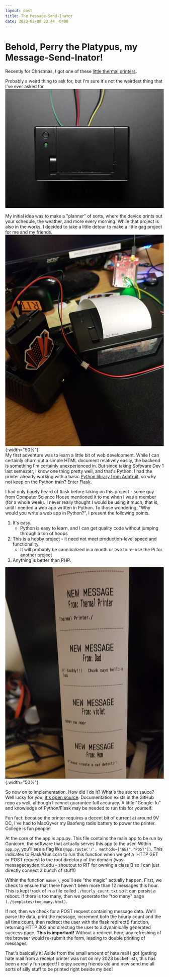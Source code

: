 ```yaml
---
layout: post
title: The Message-Send-Inator
date: 2023-02-08 22:44 -0400
---
```


# Behold, Perry the Platypus, my Message-Send-Inator!

Recently for Christmas, I got one of these [little thermal printers](https://www.adafruit.com/product/597).  

Probably a weird thing to ask for, but I'm sure it's not the weirdest thing that I've ever asked for. 
![a picture of the thermal printer I got.](/assets/img/thermal_printer/printer.jpg)  

My initial idea was to make a "planner" of sorts, where the device prints out your schedule, the weather, and more every morning. While that project is also in the works, I decided to take a little detour to make a little gag project for me and my friends. 
![A photo of my janky device sitting in my dorm, awaiting a message](/assets/img/thermal_printer/thermal_printer.jpg){:width="50%"}  
My first adventure was to learn a little bit of web development. While I can certainly churn out a simple HTML document relatively easily, the backend is something I'm certainly unexperienced in. But since taking Software Dev 1 last semester, I know one thing pretty well, and that's Python. I had the printer already working with a basic [Python library from Adafruit](https://github.com/adafruit/Adafruit-Thermal-Printer-Library), so why not keep on the Python train? Enter [Flask](https://flask.palletsprojects.com/en/3.0.x/).  

I had only barely heard of flask before taking on this project - some guy from Computer Science House mentioned it to me when I was a member (for a whole week). I never really thought I would be using it much, that is, until I needed a web app written in Python. To those wondering, "Why would you write a web app in Python?", I present the following points.  
1. It's easy.
    - Python is easy to learn, and I can get quality code without jumping through a ton of hoops
2. This is a hobby project - it need not meet production-level speed and functionality. 
    - It will probably be cannibalized in a month or two to re-use the Pi for another project
3. Anything is better than PHP.  

![A few messages I got](/assets/img/thermal_printer/thermal_messages.jpg){:width="50%"}  

So now on to implementation. How did I do it? What's the secret sauce? Well lucky for you, [it's open source](https://github.com/CWright2022/iot_thermal_printer). Documentation exists in the GitHub repo as well, although I cannot guarantee full accuracy. A little "Google-fu" and knowledge of Python/Flask may be needed to run this for yourself.  

Fun fact: because the printer requires a decent bit of current at around 9V DC, I've had to MacGyver my Baofeng radio battery to power the printer. College is fun people!  

At the core of the app is app.py. This file contains the main app to be run by Gunicorn, the software that actually serves this app to the user. Within `app.py`, you'll see a flag like `@app.route('/', methods=["GET","POST"])`. This indicates to Flask/Gunicorn to run this function when we get a  HTTP GET or POST request to the root directory of the domain (was messagecayden.rit.edu - shoutout to RIT for owning a class B so I can just directly connect a bunch of stuff!)  

Within the function `name()`, you'll see "the magic" actually happen. First, we check to ensure that there haven't been more than 12 messages this hour. This is kept track of in a file called `./hourly_count.txt` so it can persist a reboot. If there is too many, then we generate the "too many" page `(./templates/too_many.html)`.  

If not, then we check for a POST request containing message data. We'll parse the data, print the message, increment both the hourly count and the all time count, then redirect the user with the flask redirect() function, returning HTTP 302 and directing the user to a dynamically generated success page. **This is important!** Without a redirect here, any refreshing of the browser would re-submit the form, leading to double printing of messages.  

That's basically it! Aside from the small amount of hate mail I got (getting hate mail from a receipt printer was not on my 2023 bucket list), this has been a really fun project! I enjoy seeing friends old and new send me all sorts of silly stuff to be printed right beside my bed!